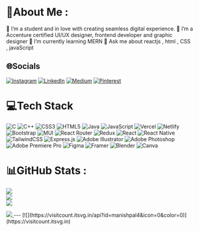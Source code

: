 # 💫About Me :
🔭 I’m a student and in love with creating seamless digital experience.
👯 I’m a Accenture certified UI/UX designer, frontend developer and graphic designer
🌱 I’m currently learning MERN
💬 Ask me about reactjs , html , CSS , javaScript

## 🌐Socials
[![Instagram](https://img.shields.io/badge/Instagram-%23E4405F.svg?logo=Instagram&logoColor=white)](https://instagram.com/mann_eei) [![LinkedIn](https://img.shields.io/badge/LinkedIn-%230077B5.svg?logo=linkedin&logoColor=white)](https://linkedin.com/in/manish0kumar) [![Medium](https://img.shields.io/badge/Medium-12100E?logo=medium&logoColor=white)](https://medium.com/@Mann_eei) [![Pinterest](https://img.shields.io/badge/Pinterest-%23E60023.svg?logo=Pinterest&logoColor=white)](https://pinterest.com/mann_eei) 

# 💻Tech Stack
![C](https://img.shields.io/badge/c-%2300599C.svg?style=for-the-badge&logo=c&logoColor=white) ![C++](https://img.shields.io/badge/c++-%2300599C.svg?style=for-the-badge&logo=c%2B%2B&logoColor=white) ![CSS3](https://img.shields.io/badge/css3-%231572B6.svg?style=for-the-badge&logo=css3&logoColor=white) ![HTML5](https://img.shields.io/badge/html5-%23E34F26.svg?style=for-the-badge&logo=html5&logoColor=white) ![Java](https://img.shields.io/badge/java-%23ED8B00.svg?style=for-the-badge&logo=java&logoColor=white) ![JavaScript](https://img.shields.io/badge/javascript-%23323330.svg?style=for-the-badge&logo=javascript&logoColor=%23F7DF1E) ![Vercel](https://img.shields.io/badge/vercel-%23000000.svg?style=for-the-badge&logo=vercel&logoColor=white) ![Netlify](https://img.shields.io/badge/netlify-%23000000.svg?style=for-the-badge&logo=netlify&logoColor=#00C7B7) ![Bootstrap](https://img.shields.io/badge/bootstrap-%23563D7C.svg?style=for-the-badge&logo=bootstrap&logoColor=white) ![MUI](https://img.shields.io/badge/MUI-%230081CB.svg?style=for-the-badge&logo=material-ui&logoColor=white) ![React Router](https://img.shields.io/badge/React_Router-CA4245?style=for-the-badge&logo=react-router&logoColor=white) ![Redux](https://img.shields.io/badge/redux-%23593d88.svg?style=for-the-badge&logo=redux&logoColor=white) ![React](https://img.shields.io/badge/react-%2320232a.svg?style=for-the-badge&logo=react&logoColor=%2361DAFB) ![React Native](https://img.shields.io/badge/react_native-%2320232a.svg?style=for-the-badge&logo=react&logoColor=%2361DAFB) ![TailwindCSS](https://img.shields.io/badge/tailwindcss-%2338B2AC.svg?style=for-the-badge&logo=tailwind-css&logoColor=white) ![Express.js](https://img.shields.io/badge/express.js-%23404d59.svg?style=for-the-badge&logo=express&logoColor=%2361DAFB) ![Adobe Illustrator](https://img.shields.io/badge/adobeillustrator-%23FF9A00.svg?style=for-the-badge&logo=adobeillustrator&logoColor=white) ![Adobe Photoshop](https://img.shields.io/badge/adobephotoshop-%2331A8FF.svg?style=for-the-badge&logo=adobephotoshop&logoColor=white) ![Adobe Premiere Pro](https://img.shields.io/badge/Adobe%20Premiere%20Pro-9999FF.svg?style=for-the-badge&logo=Adobe%20Premiere%20Pro&logoColor=white) 	![Figma](https://img.shields.io/badge/figma-%23F24E1E.svg?style=for-the-badge&logo=figma&logoColor=white) ![Framer](https://img.shields.io/badge/Framer-black?style=for-the-badge&logo=framer&logoColor=blue) ![Blender](https://img.shields.io/badge/blender-%23F5792A.svg?style=for-the-badge&logo=blender&logoColor=white) ![Canva](https://img.shields.io/badge/Canva-%2300C4CC.svg?style=for-the-badge&logo=Canva&logoColor=white)
# 📊GitHub Stats :
![](https://github-readme-stats.vercel.app/api?username=manishpal4&theme=radical&hide_border=false&include_all_commits=false&count_private=false)<br/>
![](https://github-readme-streak-stats.herokuapp.com/?user=manishpal4&theme=radical&hide_border=false)<br/>
![](https://github-readme-stats.vercel.app/api/top-langs/?username=manishpal4&theme=radical&hide_border=false&include_all_commits=false&count_private=false&layout=compact)

<a href="https://visitcount.itsvg.in">
  <img src="https://visitcount.itsvg.in/api?id=Manishpal&label=Profile%20Views&color=0&pretty=false" />
</a>
---
[![](https://visitcount.itsvg.in/api?id=manishpal4&icon=0&color=0)](https://visitcount.itsvg.in)
